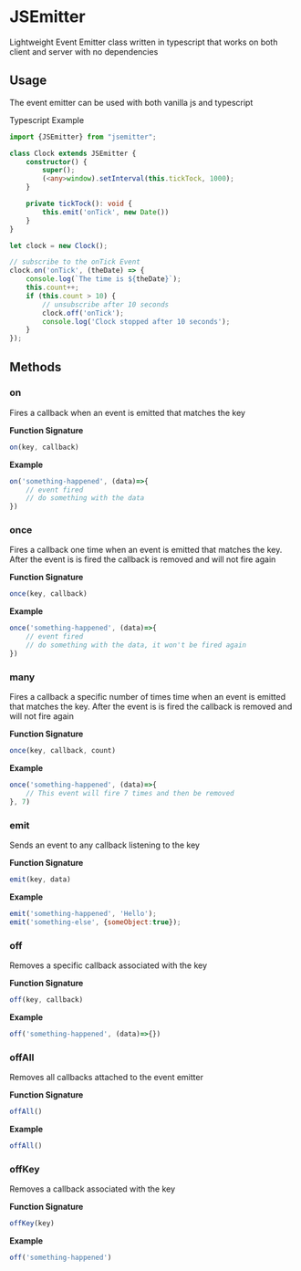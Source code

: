 # JSEmitter
Lightweight Event Emitter class written in typescript that works on both client and server with no dependencies

## Usage
The event emitter can be used with both vanilla js and typescript

Typescript Example

```typescript
import {JSEmitter} from "jsemitter";

class Clock extends JSEmitter {
    constructor() {
        super();
        (<any>window).setInterval(this.tickTock, 1000);
    }

    private tickTock(): void {
        this.emit('onTick', new Date())
    }
}

let clock = new Clock();

// subscribe to the onTick Event
clock.on('onTick', (theDate) => {
    console.log(`The time is ${theDate}`);
    this.count++;
    if (this.count > 10) {
        // unsubscribe after 10 seconds
        clock.off('onTick');
        console.log('Clock stopped after 10 seconds');
    }
});

```

## Methods

### on
Fires a callback when an event is emitted that matches the key

**Function Signature**
```javascript
on(key, callback)
````

**Example**
```javascript
on('something-happened', (data)=>{
    // event fired 
    // do something with the data
})
````
### once
Fires a callback one time when an event is emitted that matches the key. After the event is is fired the callback is removed and will not fire again

**Function Signature**
```javascript
once(key, callback)
````

**Example**
```javascript
once('something-happened', (data)=>{
    // event fired 
    // do something with the data, it won't be fired again
})
````

### many
Fires a callback a specific number of times time when an event is emitted that matches the key. After the event is is fired  the callback is removed and will not fire again

**Function Signature**
```javascript
once(key, callback, count)
````

**Example**
```javascript
once('something-happened', (data)=>{
    // This event will fire 7 times and then be removed
}, 7)
````

### emit
Sends an event to any callback listening to the key 

**Function Signature**
```javascript
emit(key, data)
````

**Example**
```javascript
emit('something-happened', 'Hello');
emit('something-else', {someObject:true});
````

### off
Removes a specific callback associated with the key 

**Function Signature**
```javascript
off(key, callback)
````

**Example**
```javascript
off('something-happened', (data)=>{})
````

### offAll
Removes all callbacks attached to the event emitter

**Function Signature**
```javascript
offAll()
````

**Example**
```javascript
offAll()
````

### offKey

Removes a callback associated with the key 

**Function Signature**
```javascript
offKey(key)
````

**Example**
```javascript
off('something-happened')
````
